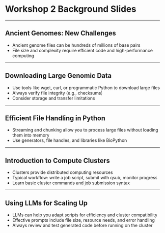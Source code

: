 # Workshop 2 Background Slides

---

## Ancient Genomes: New Challenges
- Ancient genome files can be hundreds of millions of base pairs
- File size and complexity require efficient code and high-performance computing

---

## Downloading Large Genomic Data
- Use tools like wget, curl, or programmatic Python to download large files
- Always verify file integrity (e.g., checksums)
- Consider storage and transfer limitations

---

## Efficient File Handling in Python
- Streaming and chunking allow you to process large files without loading them into memory
- Use generators, file handles, and libraries like BioPython

---

## Introduction to Compute Clusters
- Clusters provide distributed computing resources
- Typical workflow: write a job script, submit with qsub, monitor progress
- Learn basic cluster commands and job submission syntax

---

## Using LLMs for Scaling Up
- LLMs can help you adapt scripts for efficiency and cluster compatibility
- Effective prompts include file size, resource needs, and error handling
- Always review and test generated code before running on the cluster
